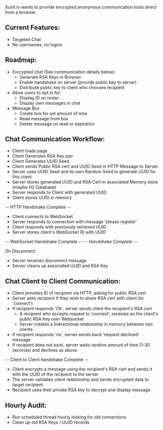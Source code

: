 Xunil.io wants to provide encrypted anonymous communication tools direct from a browser.

Current Features:
-----------------

- Targeted Chat
- No usernames, no logins

Roadmap:
--------

- Encrypted chat (See communication details below)
    - Generate RSA Keys in Browser
    - Enable handshake on server (provide public key to server)
    - Distribute public key to client who chooses recipient
- Allow users to opt in for:
    - Display ID on roster
    - Display own messages in chat
- Message Box
    - Create box for set amount of time
    - Read message from box
    - Delete message on read or expiration

Chat Communication Workflow:
----------------------------

- Client loads page
- Client Generates RSA Key pair
- Client Generates UUID Seed
- Client sends Public RSA cert and UUID Seed in HTTP Message to Server
- Server uses UUID Seed and its own Random Seed to generate UUID for this client
- Server stores generated UUID and RSA Cert in associated Memory store (maybe H2 Database)
- Server responds to Client with generated UUID
- Client stores UUID in memory

-- HTTP Handshake Complete --

- Client connects to WebSocket
- Server responds to connection with message 'please register'
- Client responds with previously retrieved UUID
- Server stores client's WebSocket ID with UUID

-- WebSocket Handshake Complete --
-- *Handshake Complete* --

On Disconnect:

- Server receives disconnect message
- Server cleans up associated UUID and RSA Key

Chat Client to Client Communication:
------------------------------------

- Client provides ID of recipient via HTTP, asking for public RSA cert
- Server asks recipient if they wish to share RSA cert with client (to 'connect')
- If recipient responds 'Ok', server sends client the recipient's RSA cert
    - A recipient who accepts request to 'connect', receives an the client's public RSA Key over Websocket
    - Server creates a bidirectional relationship in memory between two clients
- If recipient responds 'no', server sends back 'request declined' message
- If recipient does not exist, server waits random amount of time (1-30 seconds) and declines as above

-- Client to Client handshake Complete --

- Client encrypts a message using the recipient's RSA cert and sends it with the UUID of the recipient to the server
- The server validates client relationship and sends encrypted data to target recipient
- Recipient uses their private RSA key to decrypt and display message

Hourly Audit:
-------------

- Run scheduled thread hourly looking for old connections
- Clean up old RSA Keys / UUID records
